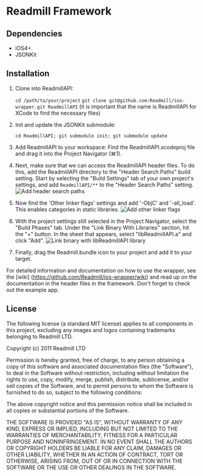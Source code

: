 Readmill Framework
==================

Dependencies
------------

- iOS4+.
- JSONKit

Installation
------------

1. Clone into ReadmillAPI: 

    `cd /path/to/your/project` 
    `git clone git@github.com:Readmill/ios-wrapper.git ReadmillAPI` 
    (it is important that the name is ReadmillAPI for XCode to find the necessary files)

2. Init and update the JSONKit submodule:  

    `cd ReadmillAPI; git submodule init; git submodule update`

3. Add ReadmillAPI to your workspace:
    Find the ReadmillAPI.xcodeproj file and drag it into the Project Navigator (⌘1).

4. Next, make sure that we can access the ReadmillAPI header files. To do this, add the ReadmillAPI directory 
to the "Header Search Paths" build setting. Start by selecting the "Build Settings" tab of your own project's settings, and 
add `ReadmillAPI/**` to the "Header Search Paths" setting.
![Add header search paths](https://raw.github.com/Readmill/ios-wrapper/master/Documentation/Images/headersearchpaths.png)

5. Now find the 'Other linker flags' settings and add '-ObjC' and '-all_load'. This enables categories in static libraries. 
![Add other linker flags](https://raw.github.com/Readmill/ios-wrapper/master/Documentation/Images/otherlinkerflags.png)

6. With the project settings still selected in the Project Navigator, select the "Build Phases" tab. Under the "Link Binary With Libraries" section, hit the "+" button. In the sheet that appears, select "libReadmillAPI.a" and click "Add".
![Link binary with libReadmillAPI library](https://raw.github.com/Readmill/ios-wrapper/master/Documentation/Images/linkwithlibraries.png)

7. Finally, drag the Readmill.bundle icon to your project and add it to your target. 

For detailed information and documentation on how to use the wrapper, see the [wiki]
(https://github.com/Readmill/ios-wrapper/wiki) and read up on the documentation
in the header files in the framework. Don't forget to check out the example app.

License
-------

The following license (a standard MIT license) applies to all components
in this project, excluding any images and logos containing trademarks 
belonging to Readmill LTD. 

Copyright (c) 2011 Readmill LTD

Permission is hereby granted, free of charge, to any person obtaining a copy
of this software and associated documentation files (the "Software"), to deal
in the Software without restriction, including without limitation the rights
to use, copy, modify, merge, publish, distribute, sublicense, and/or sell
copies of the Software, and to permit persons to whom the Software is
furnished to do so, subject to the following conditions:

The above copyright notice and this permission notice shall be included in
all copies or substantial portions of the Software.

THE SOFTWARE IS PROVIDED "AS IS", WITHOUT WARRANTY OF ANY KIND, EXPRESS OR
IMPLIED, INCLUDING BUT NOT LIMITED TO THE WARRANTIES OF MERCHANTABILITY,
FITNESS FOR A PARTICULAR PURPOSE AND NONINFRINGEMENT. IN NO EVENT SHALL THE
AUTHORS OR COPYRIGHT HOLDERS BE LIABLE FOR ANY CLAIM, DAMAGES OR OTHER
LIABILITY, WHETHER IN AN ACTION OF CONTRACT, TORT OR OTHERWISE, ARISING FROM,
OUT OF OR IN CONNECTION WITH THE SOFTWARE OR THE USE OR OTHER DEALINGS IN
THE SOFTWARE.
